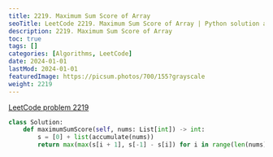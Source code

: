 ```yaml
---
title: 2219. Maximum Sum Score of Array
seoTitle: LeetCode 2219. Maximum Sum Score of Array | Python solution and explanation
description: 2219. Maximum Sum Score of Array
toc: true
tags: []
categories: [Algorithms, LeetCode]
date: 2024-01-01
lastMod: 2024-01-01
featuredImage: https://picsum.photos/700/155?grayscale
weight: 2219
---
```


[LeetCode problem 2219](https://leetcode.com/problems/maximum-sum-score-of-array/)

```python
class Solution:
    def maximumSumScore(self, nums: List[int]) -> int:
        s = [0] + list(accumulate(nums))
        return max(max(s[i + 1], s[-1] - s[i]) for i in range(len(nums)))

```
